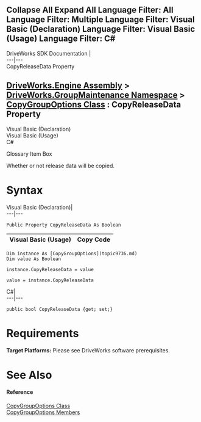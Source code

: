Collapse All Expand All Language Filter: All  Language Filter: Multiple  Language Filter: Visual Basic (Declaration) Language Filter: Visual Basic (Usage) Language Filter: C#  
---  
DriveWorks SDK Documentation  |   
---|---  
CopyReleaseData Property   
  
[DriveWorks.Engine Assembly](topic2156.md) > [DriveWorks.GroupMaintenance Namespace](topic9628.md) > [CopyGroupOptions Class](topic9736.md) : CopyReleaseData Property  
---  
  
Visual Basic (Declaration)    
Visual Basic (Usage)    
C# 

Glossary Item Box

Whether or not release data will be copied. 

# Syntax

Visual Basic (Declaration)|   
---|---  
      
    
    Public Property CopyReleaseData As Boolean  
  
Visual Basic (Usage)| Copy Code  
---|---  
      
    
    Dim instance As [CopyGroupOptions](topic9736.md)
    Dim value As Boolean
     
    instance.CopyReleaseData = value
     
    value = instance.CopyReleaseData  
  
C#|   
---|---  
      
    
    public bool CopyReleaseData {get; set;}  
  
# Requirements

**Target Platforms:** Please see DriveWorks software prerequisites.

# See Also

#### Reference

[CopyGroupOptions Class](topic9736.md)   
[CopyGroupOptions Members](topic9737.md)


